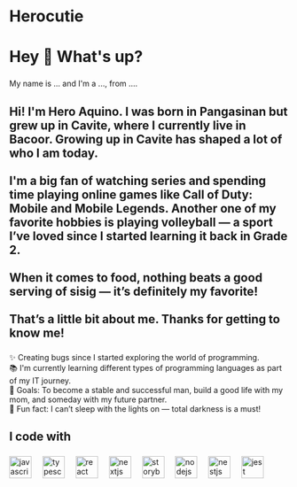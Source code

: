# Herocutie<h1 align="left">Hey 👋 What's up?</h1>

###

<p align="left">My name is ... and I'm a ..., from ....</p>

###

<h2 align="left">Hi! I'm Hero Aquino. I was born in Pangasinan but grew up in Cavite, where I currently live in Bacoor. Growing up in Cavite has shaped a lot of who I am today.<br><br>I'm a big fan of watching series and spending time playing online games like Call of Duty: Mobile and Mobile Legends. Another one of my favorite hobbies is playing volleyball — a sport I’ve loved since I started learning it back in Grade 2.<br><br>When it comes to food, nothing beats a good serving of sisig — it’s definitely my favorite!<br><br>That’s a little bit about me. Thanks for getting to know me!</h2>

###

<p align="left">✨ Creating bugs since I started exploring the world of programming.<br>📚 I'm currently learning different types of programming languages as part of my IT journey.<br>🎯 Goals: To become a stable and successful man, build a good life with my mom, and someday with my future partner.<br>🎲 Fun fact: I can’t sleep with the lights on — total darkness is a must!</p>

###

<h2 align="left">I code with</h2>

###

<div align="left">
  <img src="https://cdn.jsdelivr.net/gh/devicons/devicon/icons/javascript/javascript-original.svg" height="40" alt="javascript logo"  />
  <img width="12" />
  <img src="https://cdn.jsdelivr.net/gh/devicons/devicon/icons/typescript/typescript-original.svg" height="40" alt="typescript logo"  />
  <img width="12" />
  <img src="https://cdn.jsdelivr.net/gh/devicons/devicon/icons/react/react-original.svg" height="40" alt="react logo"  />
  <img width="12" />
  <img src="https://cdn.jsdelivr.net/gh/devicons/devicon/icons/nextjs/nextjs-original.svg" height="40" alt="nextjs logo"  />
  <img width="12" />
  <img src="https://cdn.jsdelivr.net/gh/devicons/devicon/icons/storybook/storybook-original.svg" height="40" alt="storybook logo"  />
  <img width="12" />
  <img src="https://cdn.jsdelivr.net/gh/devicons/devicon/icons/nodejs/nodejs-original.svg" height="40" alt="nodejs logo"  />
  <img width="12" />
  <img src="https://cdn.jsdelivr.net/gh/devicons/devicon/icons/nestjs/nestjs-original.svg" height="40" alt="nestjs logo"  />
  <img width="12" />
  <img src="https://cdn.jsdelivr.net/gh/devicons/devicon/icons/jest/jest-plain.svg" height="40" alt="jest logo"  />
</div>

###
